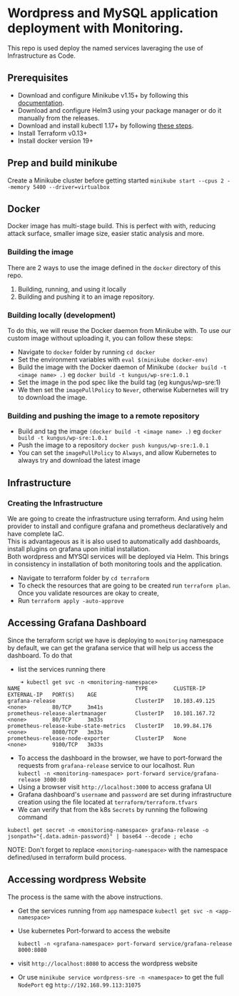 # Wordpress and MySQL application deployment with Monitoring.

This repo is used deploy the named services laveraging the use of Infrastructure as Code.

## Prerequisites

- Download and configure Minikube v1.15+ by following this [documentation](https://kubernetes.io/docs/tasks/tools/install-minikube/).
- Download and configure Helm3 using your package manager or do it manually from the releases.
- Download and install kubectl 1.17+ by following [these steps](https://kubernetes.io/docs/tasks/tools/install-kubectl/).
- Install Terraform v0.13+
- Install docker version 19+

## Prep and build minikube
Create a Minikube cluster before getting started
  `minikube start --cpus 2 --memory 5400 --driver=virtualbox`

## Docker

Docker image has multi-stage build. This is perfect with with, reducing attack surface, smaller image size, easier static analysis and more.

### Building the image
There are 2 ways to use the image defined in the `docker` directory of this repo.
1. Building, running, and using it locally
2. Building and pushing it to an image repository.

### Building locally (development)
To do this, we will reuse the Docker daemon from Minikube with.
To use our custom image without uploading it, you can follow these steps:

- Navigate to `docker` folder by running `cd docker`
- Set the environment variables with `eval $(minikube docker-env)`
- Build the image with the Docker daemon of Minikube `(docker build -t <image name> .)` eg `docker build -t kungus/wp-sre:1.0.1`
- Set the image in the pod spec like the build tag (eg kungus/wp-sre:1)
- We then set the `imagePullPolicy` to `Never`, otherwise Kubernetes will try to download the image.

### Building and pushing the image to a remote repository
- Build and tag the image `(docker build -t <image name> .)` eg `docker build -t kungus/wp-sre:1.0.1`
- Push the image to a repository `docker push kungus/wp-sre:1.0.1`
- You can set the `imagePullPolicy` to `Always`, and allow Kubernetes to always try and download the latest image

## Infrastructure
### Creating the Infrastructure

We are going to create the infrastructure using terraform. And using helm provider to install and configure grafana and prometheus declaratively and have complete IaC.   
This is advantageous as it is also used to automatically add dashboards, install plugins on grafana upon initial installation.  
Both wordpress and MYSQl services will be deployed via Helm. This brings in consistency in installation of both monitoring tools and the application. 

- Navigate to terraform folder by `cd terraform`
- To check the resources that are going to be created run `terraform plan`. Once you validate resources are okay to create,
- Run `terraform apply -auto-approve`

## Accessing Grafana Dashboard
Since the terraform script we have is deploying to `monitoring` namespace by default, we can get the grafana service that will help us access the dashboard. To do that   
- list the services running there 

```
    ➜ kubectl get svc -n <monitoring-namespace>
NAME                                    TYPE        CLUSTER-IP      EXTERNAL-IP   PORT(S)    AGE
grafana-release                         ClusterIP   10.103.49.125   <none>        80/TCP     3m41s
prometheus-release-alertmanager         ClusterIP   10.101.167.72   <none>        80/TCP     3m33s
prometheus-release-kube-state-metrics   ClusterIP   10.99.84.176    <none>        8080/TCP   3m33s
prometheus-release-node-exporter        ClusterIP   None            <none>        9100/TCP   3m33s

```

- To access the dashboard in the browser, we have to port-forward the requests from `grafana-release` service to our localhost. Run  
`kubectl -n <monitoring-namespace> port-forward service/grafana-release 3000:80`
- Using a browser visit `http://localhost:3000` to access grafana UI
- Grafana dashboard's `username` and `password` are set during infrastructure creation using the file located at `terraform/terraform.tfvars`
- We can verify that from the k8s `Secrets` by running the following command  
```
kubectl get secret -n <monitoring-namespace> grafana-release -o jsonpath="{.data.admin-password}" | base64 --decode ; echo
```

NOTE: Don't forget to replace `<monitoring-namespace>` with the namespace defined/used in terraform build process.

## Accessing wordpress Website
The process is the same with the above instructions.   
- Get the services running from `app` namespace
`kubectl get svc -n <app-namespace>`  

- Use kubernetes Port-forward to access the website     

  `kubectl -n <grafana-namespace> port-forward service/grafana-release 8000:8080`  

- visit `http://localhost:8080` to access the wordpress website
- Or use `minikube service wordpress-sre -n <namespace>` to get the full  `NodePort`  eg `http://192.168.99.113:31075`
